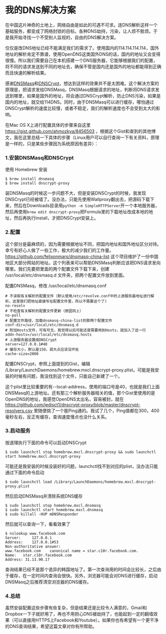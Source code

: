 我的DNS解决方案
=============


在中国这片神奇的土地上，网络自由是如此的可遇不可求。连DNS解析这样一个基础服务，都变成了网络封锁的目标。各种DNS劫持，污染，让人烦不胜烦。于是我开始寻找一个不受别人监视的，自由的DNS解决方案。

仅仅是改DNS地址已经不能满足我们的需求了。使用国内的114.114.114.114，国外地址的解析肯定不靠谱，使用OpenDNS这类国外DNS的话，国内的地址又会变得很慢。所以我们需要自己在本机搭建一个DNS服务器，它能够根据我们的配置，将不同的请求发送到不同的地址去，确保不管是国内还是国外的地址都能得到正确而且快速的解析结果。

感谢[DNSMasq](http://www.thekelleys.org.uk/dnsmasq/doc.html)和[DNSCrypt](http://dnscrypt.org/)，想达到这样的效果并不是太困难。这个解决方案的原理是，把请求发给DNSMasq，DNSMasq根据请求的地址，判断将DNS请求发送到哪里，如果是国外的地址，将会通过DNSCrypt解析，防止DNS污染，如果是国内的地址，就交给114DNS。同时，由于DNSMasq可以进行缓存，哪怕通过DNSCrypt解析的速度比较慢，或者不稳定，我们的解析速度也不会受到太大的影响。

在Mac OS X上进行配置具体的步骤来自这里 https://gist.github.com/ahmozkya/8456503 ，根据这个Gist和查到的其他博文，我在这里总结一下具体的步骤（Linux用户可以自行查询一下有关资料，原理是一样的，只是某些步骤因为系统原因有差异）：

### 1.安装DNSMasq和DNSCrypt

   使用 Homebrew 安装

   ```
  $ brew install dnsmasq
  $ brew install dnscrypt-proxy
  ```
   装DNSMasq的时候这一步问题不大，但是安装DNSCrypt的时候，我发现DNSCrypt已经被墙了。没办法，只能先使用Wallproxy翻出去，把源码下载下来，然后在Downloads目录用```python -m SimpleHTTPServer```开一个本地服务器，然后再使用```brew edit dnscrypt-proxy```把Formula里的下载地址改成本地的地址，然后再执行install，才把DNSCrypt安装上。

### 2.配置

   这个部分是最麻烦的，因为需要根据地址不同，把国内地址和国外地址区分对待。幸亏有好心人做了一些工作，极大的减少我们的工作量。   https://github.com/felixonmars/dnsmasq-china-list 这个项目维护了一份中国地区大部分网站的地址。这个列表来可以帮助DNSMasq判断应该把DNS请求发向哪里。我们先要把里面的两个配置文件下载下来，创建 /usr/local/etc/dnsmasq.d 文件夹，把两个配置文件放到里面。

配置DNSMasq，修改 /usr/local/etc/dnsmasq.conf

```
# 不读取有关解析的配置文件（默认使用/etc/revolve.conf中的上游服务器地址进行解析，这里我们把地址直接写在配置文件里，所以不需要这个了)
no-resolv
# 不检查有关解析的配置文件更新（原因同上）
no-poll
# 配置文件路径，加载dnsmasq-china-list的那两个配置文件
conf-dir=/usr/local/etc/dnsmasq.d
# 附加Hosts文件，可有可无，我觉得以后可能还是需要用到Hosts，就加入了这一行
addn-hosts=/usr/local/etc/dnsmasq.hosts
# 上游服务器设置成DNSCrypt
server=127.0.0.1#40
# 缓存大小，默认是150，调大点应该没坏处
cache-size=2000
```

配置DNSCrypt，参照上面提到的Gist，编辑 /Library/LaunchDaemons/homebrew.mxcl.dnscrypt-proxy.plist。可能是我安装的时候有问题，我没找到这个文件，只能自己新建了一个。

这个plist里比较重要的有--local-address，使用的端口号是40，也就是我们上面DNSMasq的上游地址。还有那三个解析服务器相关的值，那个Gist里使用的是OpenDNS的地址，我感觉OpenDNS太出名，容易被封，就在 https://github.com/jedisct1/dnscrypt-proxy/blob/master/dnscrypt-resolvers.csv 里随便挑了一个能Ping通的。我试了几个，Ping值都在300，400毫秒左右，反正有缓存，查询速度慢点也没什么关系。

### 3.启动服务

按道理执行下面的命令可以启动DNSCrypt

```
$ sudo launchctl stop homebrew.mxcl.dnscrypt-proxy && sudo launchctl start homebrew.mxcl.dnscrypt-proxy
```

可能还是我安装的时候没装好的问题，launchctl找不到对应的plist，没办法只能通过下面的命令启动

```
$ sudo launchctl load /Library/LaunchDaemons/homebrew.mxcl.dnscrypt-proxy.plist
```

然后启动DNSMasq并清除系统DNS缓存

```
$ sudo launchctl stop homebrew.mxcl.dnsmasq
$ sudo launchctl start homebrew.mxcl.dnsmasq
$ sudo killall -HUP mDNSResponder
```

然后就可以查询一下，看看效果了

```
$ nslookup www.facebook.com
Server:		127.0.0.1
Address:	127.0.0.1#53
Non-authoritative answer:
www.facebook.com	canonical name = star.c10r.facebook.com.
Name:	star.c10r.facebook.com
Address: 31.13.90.17
```

查询结果已经不是那个诡异的韩国地址了。第一次查询用的时间会比较长，之后由于缓存，在一定时间内查询会很快。另外，浏览器可能会对DNS进行缓存，启动DNSMasq之后推荐清空浏览器的DNS缓存。

### 4.总结

   虽然安装配置这些步骤有些复杂，但是结果还是比较令人满意的，Gmail和Dropbox一下子就好用了，再也不用担心DNS被劫持了，也能起到一定的翻墙效果（可以直接用HTTPS上Facebook和Youtube）。如果你也有希望有一个更干净的DNS查询结果，希望这篇文章对你有所帮助。
